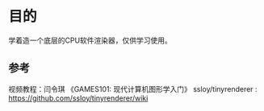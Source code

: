# 目的

学着造一个底层的CPU软件渲染器，仅供学习使用。

## 参考

视频教程：闫令琪 《GAMES101: 现代计算机图形学入门》
ssloy/tinyrenderer : https://github.com/ssloy/tinyrenderer/wiki
